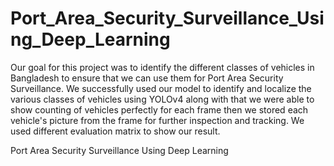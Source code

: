 # Port_Area_Security_Surveillance_Using_Deep_Learning

Our goal for this project was to identify the different classes of vehicles in Bangladesh to ensure that we can use them for Port Area Security Surveillance. We successfully used our model to identify and localize the various classes of vehicles using YOLOv4 along with that we were able to show counting of vehicles perfectly for each frame then we stored each vehicle's picture from the frame for further inspection and tracking. We used different evaluation matrix to show our result.

Port Area Security Surveillance Using Deep Learning
